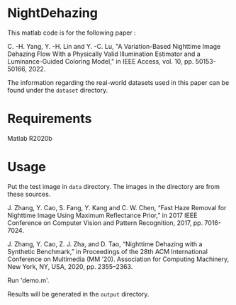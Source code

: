 # NightDehazing

This matlab code is for the following paper : 

C. -H. Yang, Y. -H. Lin and Y. -C. Lu, "A Variation-Based Nighttime Image Dehazing Flow With a Physically Valid Illumination Estimator and a Luminance-Guided Coloring Model," in IEEE Access, vol. 10, pp. 50153-50166, 2022. 

The information regarding the real-world datasets used in this paper can be found under the `dataset` directory.

# Requirements

Matlab R2020b

# Usage

Put the test image in `data` directory. The images in the directory are from these sources.

J. Zhang, Y. Cao, S. Fang, Y. Kang and C. W. Chen, “Fast Haze Removal for Nighttime Image Using Maximum Reflectance Prior,” in 2017 IEEE Conference on Computer Vision and Pattern Recognition, 2017, pp. 7016-7024.

J. Zhang, Y. Cao, Z. J. Zha, and D. Tao, “Nighttime Dehazing with a Synthetic Benchmark,” in Proceedings of the 28th ACM International Conference on Multimedia (MM ’20). Association for Computing Machinery, New York, NY, USA, 2020, pp. 2355–2363.

Run 'demo.m'.

Results will be generated in the `output` directory.
